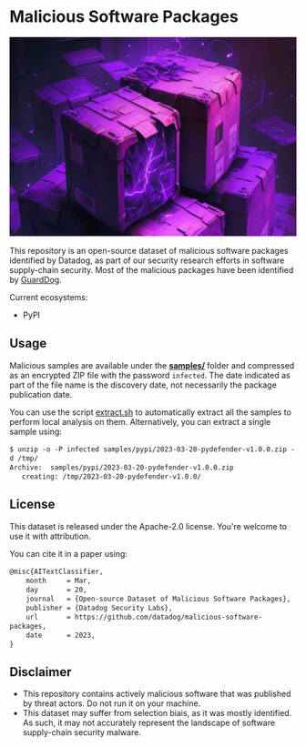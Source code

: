 # Malicious Software Packages


<p align="center">
  <img src="./image.png" height="350" />
</p>

This repository is an open-source dataset of malicious software packages identified by Datadog, as part of our security research efforts in software supply-chain security. Most of the malicious 
packages have been identified by [GuardDog](https://github.com/DataDog/guarddog).

Current ecosystems:
- PyPI

## Usage

Malicious samples are available under the **[samples/](samples/)** folder and compressed as an encrypted ZIP file with the password `infected`. The date indicated as part of the file name is the 
discovery date, not necessarily the package publication date.

You can use the script [extract.sh](./samples/pypi/extract.sh) to automatically extract all the samples to perform local analysis on them. Alternatively, you can extract a single sample using:

```
$ unzip -o -P infected samples/pypi/2023-03-20-pydefender-v1.0.0.zip -d /tmp/
Archive:  samples/pypi/2023-03-20-pydefender-v1.0.0.zip
   creating: /tmp/2023-03-20-pydefender-v1.0.0/
```

## License

This dataset is released under the Apache-2.0 license. You're welcome to use it with attribution.


You can cite it in a paper using:

```
@misc{AITextClassifier, 
    month     = Mar,
    day       = 20,
    journal   = {Open-source Dataset of Malicious Software Packages},
    publisher = {Datadog Security Labs},
    url       = https://github.com/datadog/malicious-software-packages, 
    date      = 2023,
}
```

## Disclaimer

* This repository contains actively malicious software that was published by threat actors. Do not run it on your machine.
* This dataset may suffer from selection biais, as it was mostly identified. As such, it may not accurately represent the landscape of software supply-chain security malware.

